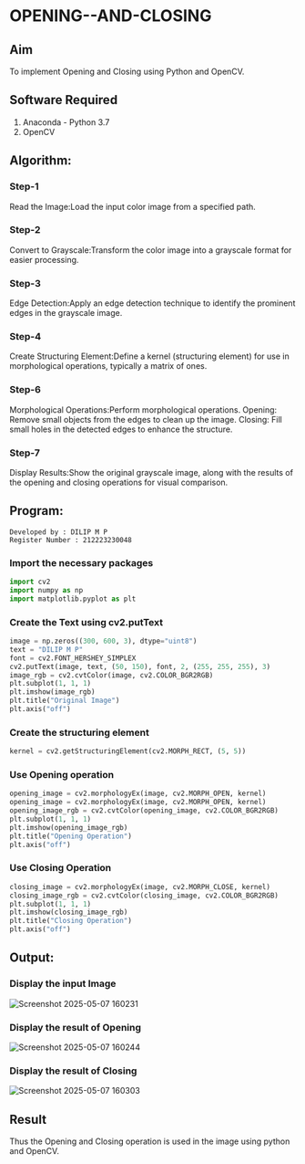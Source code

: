 # OPENING--AND-CLOSING
## Aim
To implement Opening and Closing using Python and OpenCV.

## Software Required
1. Anaconda - Python 3.7
2. OpenCV
## Algorithm:
### Step-1
Read the Image:Load the input color image from a specified path.
### Step-2
Convert to Grayscale:Transform the color image into a grayscale format for easier processing.
### Step-3
Edge Detection:Apply an edge detection technique to identify the prominent edges in the grayscale image.
### Step-4
Create Structuring Element:Define a kernel (structuring element) for use in morphological operations, typically a matrix of ones.
### Step-6
Morphological Operations:Perform morphological operations.
Opening: Remove small objects from the edges to clean up the image.
Closing: Fill small holes in the detected edges to enhance the structure.
### Step-7
Display Results:Show the original grayscale image, along with the results of the opening and closing operations for visual comparison.

 
## Program:
```
Developed by : DILIP M P
Register Number : 212223230048
```

### Import the necessary packages
``` Python
import cv2
import numpy as np
import matplotlib.pyplot as plt
```


### Create the Text using cv2.putText
``` Python
image = np.zeros((300, 600, 3), dtype="uint8")
text = "DILIP M P"
font = cv2.FONT_HERSHEY_SIMPLEX
cv2.putText(image, text, (50, 150), font, 2, (255, 255, 255), 3)
image_rgb = cv2.cvtColor(image, cv2.COLOR_BGR2RGB)
plt.subplot(1, 1, 1)
plt.imshow(image_rgb)
plt.title("Original Image")
plt.axis("off")
```


### Create the structuring element
``` Python
kernel = cv2.getStructuringElement(cv2.MORPH_RECT, (5, 5))
```


### Use Opening operation
``` Python
opening_image = cv2.morphologyEx(image, cv2.MORPH_OPEN, kernel)
opening_image = cv2.morphologyEx(image, cv2.MORPH_OPEN, kernel)
opening_image_rgb = cv2.cvtColor(opening_image, cv2.COLOR_BGR2RGB)
plt.subplot(1, 1, 1)
plt.imshow(opening_image_rgb)
plt.title("Opening Operation")
plt.axis("off")
```



### Use Closing Operation

``` Python
closing_image = cv2.morphologyEx(image, cv2.MORPH_CLOSE, kernel)
closing_image_rgb = cv2.cvtColor(closing_image, cv2.COLOR_BGR2RGB)
plt.subplot(1, 1, 1)
plt.imshow(closing_image_rgb)
plt.title("Closing Operation")
plt.axis("off")
```




## Output:

### Display the input Image
![Screenshot 2025-05-07 160231](https://github.com/user-attachments/assets/e2256d2f-07d7-4294-bd44-452059474adc)





### Display the result of Opening
![Screenshot 2025-05-07 160244](https://github.com/user-attachments/assets/4a31461b-a2ff-4fcf-a439-c49b2fda1a52)




### Display the result of Closing
![Screenshot 2025-05-07 160303](https://github.com/user-attachments/assets/a5a60e9b-3d39-47f4-a86d-c3bdbcf4e2a6)




## Result
Thus the Opening and Closing operation is used in the image using python and OpenCV.
